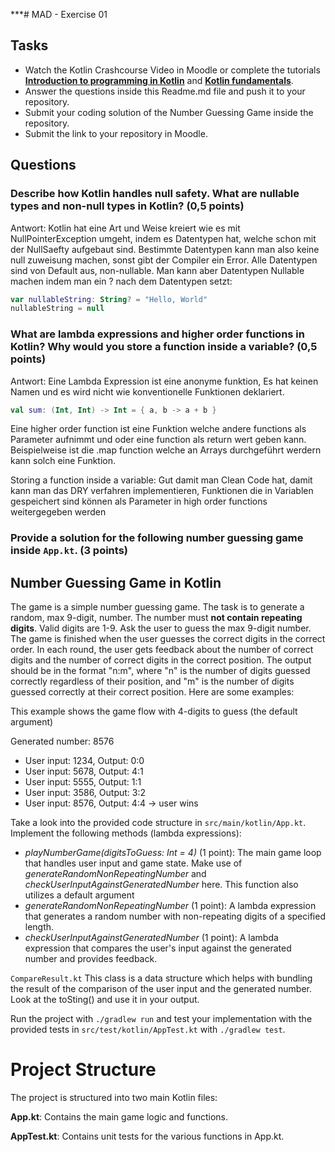 ***# MAD - Exercise 01
## Tasks
* Watch the Kotlin Crashcourse Video in Moodle or complete the tutorials **[Introduction to programming in Kotlin](https://developer.android.com/courses/pathways/android-basics-compose-unit-1-pathway-1)** and **[Kotlin fundamentals](https://developer.android.com/courses/pathways/android-basics-compose-unit-2-pathway-1
)**.
* Answer the questions inside this Readme.md file and push it to your repository.
* Submit your coding solution of the Number Guessing Game inside the repository.
* Submit the link to your repository in Moodle.

## Questions
### Describe how Kotlin handles null safety. What are nullable types and non-null types in Kotlin? (0,5 points)
Antwort:
  Kotlin hat eine Art und Weise kreiert wie es mit NullPointerException umgeht, indem es Datentypen hat, welche schon mit der NullSaefty aufgebaut sind. 
  Bestimmte Datentypen kann man also keine null zuweisung machen, sonst gibt der Compiler ein Error. Alle Datentypen sind von Default aus, non-nullable. 
  Man kann aber Datentypen Nullable machen indem man ein ? nach dem Datentypen setzt:

```kotlin 
var nullableString: String? = "Hello, World"
nullableString = null 
```

### What are lambda expressions and higher order functions in Kotlin? Why would you store a function inside a variable? (0,5 points)
Antwort:
  Eine Lambda Expression ist eine anonyme funktion, Es hat keinen Namen und es wird nicht wie konventionelle Funktionen deklariert. 
  ```kotlin 
val sum: (Int, Int) -> Int = { a, b -> a + b }
```

  Eine higher order function ist eine Funktion welche andere functions als Parameter aufnimmt und oder eine function als return wert geben kann. 
  Beispielweise ist die .map function welche an Arrays durchgeführt werdern kann solch eine Funktion.

  Storing a function inside a variable: Gut damit man Clean Code hat, damit kann man das DRY verfahren implementieren, Funktionen die in Variablen 
  gespeichert sind können als Parameter in high order functions weitergegeben werden
### Provide a solution for the following number guessing game inside `App.kt`. (3 points)

## Number Guessing Game in Kotlin
The game is a simple number guessing game. The task is to generate a random, max 9-digit, number. The number must **not contain repeating digits**. Valid digits are 1-9.
Ask the user to guess the max 9-digit number. The game is finished when the user guesses the correct digits in the correct order.
In each round, the user gets feedback about the number of correct digits and the number of correct digits in the correct position.
The output should be in the format "n:m", where "n" is the number of digits guessed correctly regardless of their position, 
and "m" is the number of digits guessed correctly at their correct position. Here are some examples:

This example shows the game flow with 4-digits to guess (the default argument)

Generated number: 8576
-	User input: 1234, Output: 0:0
-	User input: 5678, Output: 4:1
-	User input: 5555, Output: 1:1
-	User input: 3586, Output: 3:2
-	User input: 8576, Output: 4:4 -> user wins

Take a look into the provided code structure in `src/main/kotlin/App.kt`. Implement the following methods (lambda expressions):
- _playNumberGame(digitsToGuess: Int = 4)_ (1 point): The main game loop that handles user input and game state. Make use of _generateRandomNonRepeatingNumber_ and _checkUserInputAgainstGeneratedNumber_ here. This function also utilizes a default argument 
- _generateRandomNonRepeatingNumber_ (1 point): A lambda expression that generates a random number with non-repeating digits of a specified length.
- _checkUserInputAgainstGeneratedNumber_ (1 point): A lambda expression that compares the user's input against the generated number and provides feedback.

``CompareResult.kt`` This class is a data structure which helps with bundling the result of the comparison of the user input and the generated number. Look at the toSting() and use it in your output.

Run the project with `./gradlew run` and test your implementation with the provided tests in `src/test/kotlin/AppTest.kt` with `./gradlew test`.

# Project Structure
The project is structured into two main Kotlin files:

**App.kt**: Contains the main game logic and functions.

**AppTest.kt**: Contains unit tests for the various functions in App.kt.

